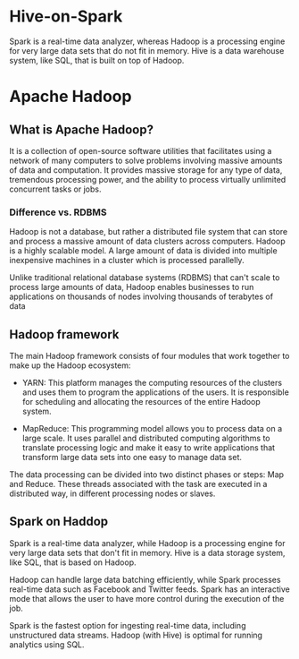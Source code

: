 # Hive-on-Spark
Spark is a real-time data analyzer, whereas Hadoop is a processing engine for very large data sets that do not fit in memory. Hive is a data warehouse system, like SQL, that is built on top of Hadoop.

# Apache Hadoop 

## What is Apache Hadoop?
It is a collection of open-source software utilities that facilitates using a network of many computers to solve problems involving massive amounts of data and computation.
It provides massive storage for any type of data, tremendous processing power, and the ability to process virtually unlimited concurrent tasks or jobs.

### Difference vs. RDBMS 

Hadoop is not a database, but rather a distributed file system that can store and process a massive amount of data clusters across computers.
Hadoop is a highly scalable model. A large amount of data is divided into multiple inexpensive machines in a cluster which is processed parallelly.

Unlike traditional relational database systems (RDBMS) that can't scale to process large amounts of data, Hadoop enables businesses to run applications on thousands of nodes involving thousands of terabytes of data

## Hadoop framework 

The main Hadoop framework consists of four modules that work together to make up the Hadoop ecosystem: 

- YARN: This platform manages the computing resources of the clusters and uses them to program the applications of the users. It is responsible for scheduling and allocating the resources of the entire Hadoop system. 

- MapReduce: This programming model allows you to process data on a large scale. It uses parallel and distributed computing algorithms to translate processing logic and make it easy to write applications that transform large data sets into one easy to manage data set. 

The data processing can be divided into two distinct phases or steps: Map and Reduce. These threads associated with the task are executed in a distributed way, in different processing nodes or slaves.


## Spark on Haddop

Spark is a real-time data analyzer, while Hadoop is a processing engine for very large data sets that don't fit in memory. Hive is a data storage system, like SQL, that is based on Hadoop.

Hadoop can handle large data batching efficiently, while Spark processes real-time data such as Facebook and Twitter feeds. Spark has an interactive mode that allows the user to have more control during the execution of the job.

Spark is the fastest option for ingesting real-time data, including unstructured data streams. Hadoop (with Hive) is optimal for running analytics using SQL.
